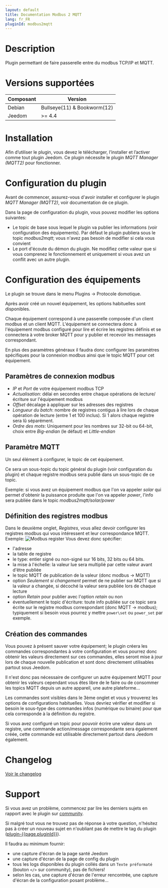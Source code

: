 ```yaml
---
layout: default
title: Documentation Modbus 2 MQTT
lang: fr_FR
pluginId: modbus2mqtt
---
```


# Description

Plugin permettant de faire passerelle entre du modbus TCP/IP et MQTT.

# Versions supportées

| Composant | Version                     |
|-----------|-----------------------------|
| Debian    | Bullseye(11) & Bookworm(12) |
| Jeedom    | >= 4.4                      |

# Installation

Afin d’utiliser le plugin, vous devez le télécharger, l’installer et l’activer comme tout plugin Jeedom.
Ce plugin nécessite le plugin *MQTT Manager (MQTT2)* pour fonctionner.

# Configuration du plugin

Avant de commencer, assurez-vous d'avoir installer et configurer le plugin *MQTT Manager (MQTT2)*, voir documentation de ce plugin.

Dans la page de configuration du plugin, vous pouvez modifier les options suivantes:

- Le topic de base sous lequel le plugin va publier les informations (voir configuration des équipements). Par défaut le plugin publiera sous le topic *modbus2mqtt*; vous n'avez pas besoin de modifier si cela vous convient
- Le port d'écoute du démon du plugin. Ne modifiez cette valeur que si vous comprenez le fonctionnement et uniquement si vous avez un conflit avec un autre plugin.

# Configuration des équipements

Le plugin se trouve dans le menu Plugins → Protocole domotique.

Après avoir créé un nouvel équipement, les options habituelles sont disponibles.

Chaque équipement correspond à une passerelle composée d'un client modbus et un client MQTT. L'équipement se connectera donc à l'équipement modbus configuré pour lire et écrire les registres définis et se connectera à votre broker MQTT pour y publier et recevoir les messages correspondant.

En plus des paramètres généraux il faudra donc configurer les paramètres spécifiques pour la connexion modbus ainsi que le topic MQTT pour cet équipement.

## Paramètres de connexion modbus

- *IP* et *Port* de votre équipement modbus TCP
- *Actualisation*: délai en secondes entre chaque opérations de lecture/écriture sur l'équipement modbus
- *Offset* décalage à appliquer sur les adresses des registres
- *Longueur du batch*: nombre de registres contigus à lire lors de chaque opération de lecture (entre 1 et 100 inclus). Si 1 alors chaque registre sera lû séparément.
- *Ordre des mots*: Uniquement pour les nombres sur 32-bit ou 64-bit, choix entre *Big-endian* (le défaut) et *Little-endian*

## Paramètre MQTT

Un seul élément à configurer, le topic de cet équipement.

Ce sera un sous-topic du topic général du plugin (voir configuration du plugin) et chaque registre modbus sera publié dans un sous-topic de ce topic.

Exemple: si vous avez un équipement modbus que l'on va appeler *solar* qui permet d'obtenir la puissance produite que l'on va appeler *power*, l'info sera publiée dans le topic *modbus2mqtt/solar/power*

## Définition des registres modbus

Dans le deuxième onglet, *Registres*, vous allez devoir configurer les registres modbus qui vous intéressent et leur correspondance MQTT.
Exemple:
![Modbus register](../images/modbus_register.png "Modbus register")
Vous devez donc spécifier:

- l'adresse
- la table de registre
- le type: entier signé ou non-signé sur 16 bits, 32 bits ou 64 bits.
- la mise à l'échelle: la valeur lue sera multiplié par cette valeur avant d'être publiée
- le topic MQTT de publication de la valeur (donc modbus -> MQTT)
- option *Seulement si changement* permet de ne publier sur MQTT que si la valeur a changée, si décoché la valeur sera publiée lors de chaque lecture
- option *Retain* pour publier avec l'option *retain* ou non
- éventuellement le topic d'écriture: toute info publiée sur ce topic sera écrite sur le registre modbus correspondant (donc MQTT -> modbus); typiquement si besoin vous pourrez y mettre `power\set` ou `power_set` par exemple.

## Création des commandes

Vous pouvez à présent sauver votre équipement; le plugin créera les commandes correspondantes à votre configuration et vous pourrez donc obtenir les valeurs directement sur ces commandes, elles seront mise à jour lors de chaque nouvelle publication et sont donc directement utilisables partout sous Jeedom.

Il n'est donc pas nécessaire de configurer un autre équipement MQTT pour obtenir les valeurs cependant vous êtes libre de le faire ou de consommer les topics MQTT depuis un autre appareil, une autre plateforme...

Les commandes sont visibles dans le 3ème onglet et vous y trouverez les options de configurations habituelles.
Vous devriez vérifier et modifier si besoin le sous-type des commandes infos (numérique ou binaire) pour que cela corresponde à la définition du registre.

Si vous avez configuré un topic pour pouvoir écrire une valeur dans un registre, une commande action/message correspondante sera également créée, cette commande est utilisable directement partout dans Jeedom également.

# Changelog

[Voir le changelog](./changelog)

# Support

Si vous avez un problème, commencez par lire les derniers sujets en rapport avec le plugin sur [community]({{site.forum}}/tag/plugin-{{page.pluginId}}).

Si malgré tout vous ne trouvez pas de réponse à votre question, n'hésitez pas à créer un nouveau sujet en n'oubliant pas de mettre le tag du plugin ([plugin-{{page.pluginId}}]({{site.forum}}/tag/plugin-{{page.pluginId}})).

Il faudra au minimum fournir:

- une capture d'écran de la page santé Jeedom
- une capture d'écran de la page de config du plugin
- tous les logs disponibles du plugin collés dans un `Texte préformaté` (bouton `</>` sur community), pas de fichiers!
- selon les cas, une capture d'écran de l'erreur rencontrée, une capture d'écran de la configuration posant problème...
